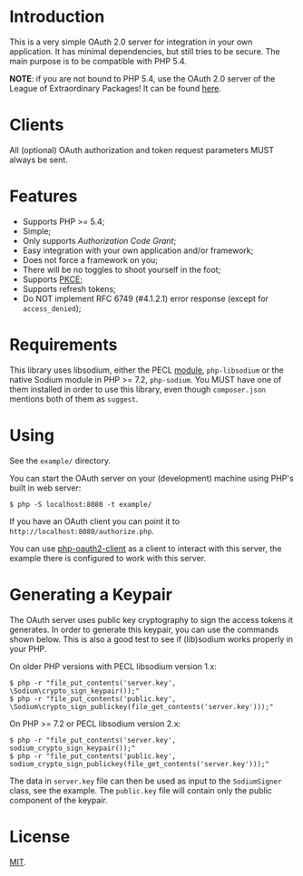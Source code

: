 # Introduction
This is a very simple OAuth 2.0 server for integration in your own application. 
It has minimal dependencies, but still tries to be secure. The main purpose is 
to be compatible with PHP 5.4.

**NOTE**: if you are not bound to PHP 5.4, use the OAuth 2.0 server of 
the League of Extraordinary Packages! It can be found 
[here](https://oauth2.thephpleague.com/).

# Clients

All (optional) OAuth authorization and token request parameters MUST always be
sent.

# Features

- Supports PHP >= 5.4;
- Simple;
- Only supports _Authorization Code Grant_;
- Easy integration with your own application and/or framework;
- Does not force a framework on you;
- There will be no toggles to shoot yourself in the foot;
- Supports [PKCE](https://tools.ietf.org/html/rfc7636);
- Supports refresh tokens;
- Do NOT implement RFC 6749 (#4.1.2.1) error response (except for 
  `access_denied`);

# Requirements

This library uses libsodium, either the PECL 
[module](https://github.com/jedisct1/libsodium-php), `php-libsodium` or the 
native Sodium module in PHP >= 7.2, `php-sodium`. You MUST have one of them 
installed in order to use this library, even though `composer.json` mentions
both of them as `suggest`.

# Using

See the `example/` directory.

You can start the OAuth server on your (development) machine using PHP's built
in web server:

    $ php -S localhost:8080 -t example/

If you have an OAuth client you can point it to 
`http://localhost:8080/authorize.php`.

You can use [php-oauth2-client](https://github.com/fkooman/php-oauth2-client/) 
as a client to interact with this server, the example there is configured 
to work with this server.

# Generating a Keypair

The OAuth server uses public key cryptography to sign the access tokens it 
generates. In order to generate this keypair, you can use the commands shown 
below. This is also a good test to see if (lib)sodium works properly in your
PHP.

On older PHP versions with PECL libsodium version 1.x:

    $ php -r "file_put_contents('server.key', \Sodium\crypto_sign_keypair());"
    $ php -r "file_put_contents('public.key', \Sodium\crypto_sign_publickey(file_get_contents('server.key')));"

On PHP >= 7.2 or PECL libsodium version 2.x:

    $ php -r "file_put_contents('server.key', sodium_crypto_sign_keypair());"
    $ php -r "file_put_contents('public.key', sodium_crypto_sign_publickey(file_get_contents('server.key')));"

The data in `server.key` file can then be used as input to the `SodiumSigner` 
class, see the example. The `public.key` file will contain only the public 
component of the keypair.

# License

[MIT](LICENSE).
